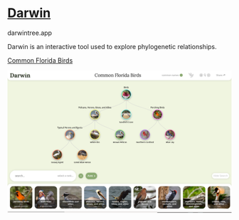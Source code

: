 # [Darwin](https://darwintree.app)
darwintree.app

Darwin is an interactive tool used to explore phylogenetic relationships.

[Common Florida Birds](https://darwintree.app/builder/Common_Florida_Birds-1hG-2vpp-1hW-hzM-17O-3-28ak-Yv-2mv-1SX-28J)

![Tree editor example with florida birds](public/scrot.png)
